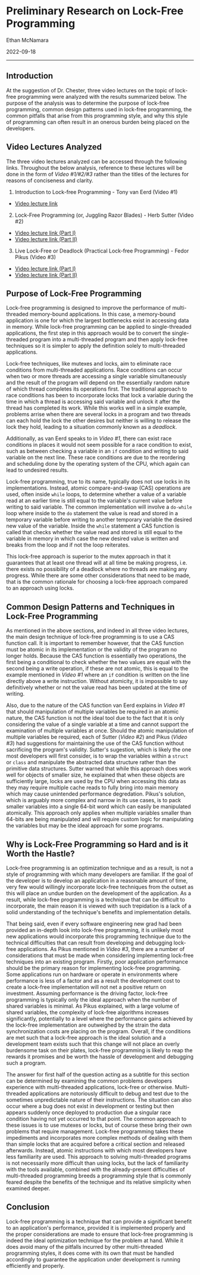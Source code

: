 # Preliminary Research on Lock-Free Programming
Ethan McNamara

2022-09-18

---

## Introduction
At the suggestion of Dr. Chester, three video lectures on the topic of lock-free programming were analyzed with the results summarized below. The purpose of the analysis was to determine the purpose of lock-free programming, common design patterns used in lock-free programming, the common pitfalls that arise from this programming style, and why this style of programming can often result in an onerous burden being placed on the developers.

## Video Lectures Analyzed
The three video lectures analyzed can be accessed through the following links. Throughout the below analysis, reference to these lectures will be done in the form of *Video #1/#2/#3* rather than the titles of the lectures for reasons of conciseness and clarity. 
1. Introduction to Lock-free Programming - Tony van Eerd (Video #1)
  * [Video lecture link](https://www.youtube.com/watch?v=RWCadBJ6wTk "Introduction to Lock-free Programming - Tony van Eerd") 
2. Lock-Free Programming (or, Juggling Razor Blades) - Herb Sutter (Video #2)
  * [Video lecture link (Part I)](https://www.youtube.com/watch?v=c1gO9aB9nbs "Lock-Free Programming (or, Juggling Razor Blades) - Herb Sutter Part I")
  * [Video lecture link (Part II)](https://www.youtube.com/watch?v=CmxkPChOcvw "Lock-Free Programming (or, Juggling Razor Blades) - Herb Sutter Part II")
3. Live Lock-Free or Deadlock (Practical Lock-free Programming) - Fedor Pikus (Video #3)
  * [Video lecture link (Part I)](https://www.youtube.com/watch?v=lVBvHbJsg5Y "Live Lock-Free or Deadlock (Practical Lock-free Programming) - Fedor Pikus Part I")
  * [Video lecture link (Part II)](https://www.youtube.com/watch?v=1obZeHnAwz4 "Live Lock-Free or Deadlock (Practical Lock-free Programming) - Fedor Pikus Part II")

## Purpose of Lock-Free Programming
Lock-free programming is designed to improve the performance of multi-threaded memory-bound applications. In this case, a memory-bound application is one for which the largest bottlenecks exist in accessing data in memory. While lock-free programming can be applied to single-threaded applications, the first step in this approach would be to convert the single-threaded program into a multi-threaded program and then apply lock-free techniques so it is simpler to apply the definition solely to multi-threaded applications.

Lock-free techniques, like mutexes and locks, aim to eliminate race conditions from multi-threaded applications. Race conditions can occur when two or more threads are accessing a single variable simultaneously and the result of the program will depend on the essentially random nature of which thread completes its operations first. The traditional approach to race conditions has been to incorporate locks that lock a variable during the time in which a thread is accessing said variable and unlock it after the thread has completed its work. While this works well in a simple example, problems arrise when there are several locks in a program and two threads can each hold the lock the other desires but neither is willing to release the lock they hold, leading to a situation commonly known as a *deadlock*. 

Additionally, as van Eerd speaks to in *Video #1*, there can exist race conditions in places it would not seem possible for a race condition to exist, such as between checking a variable in an `if` condition and writing to said variable on the next line. These race conditions are due to the reordering and scheduling done by the operating system of the CPU, which again can lead to undesired results.

Lock-free programming, true to its name, typically does not use locks in its implementations. Instead, atomic compare-and-swap (CAS) operations are used, often inside `while` loops, to determine whether a value of a variable read at an earlier time is still equal to the variable's current value before writing to said variable. The common implementation will involve a `do-while` loop where inside to the `do` statement the value is read and stored in a temporary variable before writing to another temporary variable the desired new value of the variable. Inside the `while` statement a CAS function is called that checks whether the value read and stored is still equal to the variable in memory in which case the new desired value is written and breaks from the loop and if not the loop reiterates.

This lock-free approach is superior to the mutex approach in that it guarantees that at least one thread will at all time be making progress, i.e. there exists no possibility of a deadlock where no threads are making any progress. While there are some other considerations that need to be made, that is the common rationale for choosing a lock-free approach compared to an approach using locks.

## Common Design Patterns and Techniques in Lock-Free Programming
As mentioned in the above sections, and indeed in all three video lectures, the main design technique of lock-free programming is to use a CAS function call. It is important to remember however, that the CAS function must be atomic in its implementation or the validity of the program no longer holds. Because the CAS function is essentially two operations, the first being a conditional to check whether the two values are equal with the second being a write operation, if these are not atomic, this is equal to the example mentioned in *Video #1* where an `if` condition is written on the line directly above a write instruction. Without atomicity, it is impossible to say definitively whether or not the value read has been updated at the time of writing.

Also, due to the nature of the CAS function van Eerd explains in *Video #1* that should manipulation of multiple variables be required in an atomic nature, the CAS function is not the ideal tool due to the fact that it is only considering the value of a single variable at a time and cannot support the examination of multiple variables at once. Should the atomic manipulation of multiple variables be required, each of Sutter (*Video #2*) and Pikus (*Video #3*) had suggestions for maintaining the use of the CAS function without sacrificing the program's validity. Sutter's sugestion, which is likely the one most developers will first consider, is to wrap the variables within a `struct` or `class` and manipulate the abstracted data structure rather than the primitive data structures. Sutter warned that while this approach does work well for objects of smaller size, he explained that when these objects are sufficiently large, locks are used by the CPU when accessing this data as they may require multiple cache reads to fully bring into main memory which may cause unintended performance degredation. Pikus's solution, which is arguably more complex and narrow in its use cases, is to pack smaller variables into a single 64-bit word which can easily be manipulated atomically. This approach only applies when multiple variables smaller than 64-bits are being manipulated and will require custom logic for manipulating the variables but may be the ideal approach for some programs. 

## Why is Lock-Free Programming so Hard and is it Worth the Hastle?
Lock-free programming is an optimization technique and as a result, is not a style of programming with which many developers are familiar. If the goal of the developer is to develop an application in a reasonable amount of time, very few would willingly incorporate lock-free techniques from the outset as this will place an undue burden on the development of the application. As a result, while lock-free programming is a technique that can be difficult to incorporate, the main reason it is viewed with such trepidation is a lack of a solid understanding of the technique's benefits and implementation details.

That being said, even if every software engineering new grad had been provided an in-depth look into lock-free programming, it is unlikely most new applications would incorporate this programming technique due to the technical difficulties that can result from developing and debugging lock-free applications. As Pikus mentioned in *Video #3*, there are a number of considerations that must be made when considering implementing lock-free techniques into an existing program. Firstly, poor application performance should be the primary reason for implementing lock-free programming. Some applications run on hardware or operate in environments where performance is less of a factor and as a result the development cost to create a lock-free implementation will not net a positive return on investment. Assuming performance is the driving factor, lock-free programming is typically only the ideal approach when the number of shared variables is minimal. As Pikus explained, with a large volume of shared variables, the complexity of lock-free algorithms increases significantly, potentially to a level where the performance gains achieved by the lock-free implementation are outweighed by the strain the data synchronization costs are placing on the program. Overall, if the conditions are met such that a lock-free approach is the ideal solution and a development team exists such that this change will not place an overly burdensome task on their plates, lock-free programming is likely to reap the rewards it promises and be worth the hassle of development and debugging such a program.

The answer for first half of the question acting as a subtitle for this section can be determined by examining the common problems developers experience with multi-threaded applications, lock-free or otherwise. Multi-threaded applications are notoriously difficult to debug and test due to the sometimes unpredictable nature of their instructions. The situation can also occur where a bug does not exist in development or testing but then appears suddenly once deployed to production due a singular race condition having not yet occurred to that point. The common approach to these issues is to use mutexes or locks, but of course these bring their own problems that require management. Lock-free programming takes these impediments and incorporates more complex methods of dealing with them than simple locks that are acquired before a critical section and released afterwards. Instead, atomic instructions with which most developers have less familiarity are used. This approach to solving multi-threaded programs is not necessarily more difficult than using locks, but the lack of familiarity with the tools available, combined with the already-present difficulties of multi-threaded programming breeds a programming style that is commonly feared despite the benefits of the technique and its relative simplicity when examined deeper. 

## Conclusion
Lock-free programming is a technique that can provide a significant benefit to an application's performance, provided it is implemented properly and the proper considerations are made to ensure that lock-free programming is indeed the ideal optimization technique for the problem at hand. While it does avoid many of the pitfalls incurred by other multi-threaded programming styles, it does come with its own that must be handled accordingly to guarantee the application under development is running efficiently and properly.